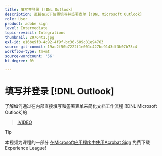 ```yaml
---
title: 填写并登录 [!DNL Outlook]
description: 直接在以下位置填写并签署表单 [!DNL Microsoft Outlook]
role: User
product: adobe sign
level: Intermediate
topic-revisit: Integrations
thumbnail: 29764t1.jpg
exl-id: e16be9f0-4c92-4f9f-bc36-609c81e94763
source-git-commit: 19ac2f50b7222f1e001c427bc9143df3b07b73c4
workflow-type: tm+mt
source-wordcount: '56'
ht-degree: 0%

---
```


# 填写并登录 [!DNL Outlook]

了解如何通过在内部直接填写和签署表单来简化文档工作流程 [!DNL Microsoft Outlook]的

>[!VIDEO](https://video.tv.adobe.com/v/344947?hidetitle=true)

>[!TIP]
>
>本视频为课程的一部分 [在Microsoft应用程序中使用Acrobat Sign](https://experienceleague.adobe.com/?recommended=Sign-U-1-2020.2) 免费下载Experience League!
